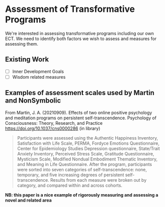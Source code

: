 # Assessment of Transformative Programs

We're interested in assessing transformative programs including our own ECT. We need to identify both factors we wish to assess and measures for assessing them.

## Existing Work

- [ ] Inner Development Goals
- [ ] Wisdom related measures

## Examples of assessment scales used by Martin and NonSymbolic

From Martin, J. A. (20210909). Effects of two online positive psychology and meditation programs on persistent self-transcendence. Psychology of Consciousness: Theory, Research, and Practice https://doi.org/10.1037/cns0000286  (in library)

> Participants were assessed using the Authentic Happiness Inventory, Satisfaction with Life Scale, PERMA, Fordyce Emotions Questionnaire, Center for Epidemiology Studies Depression questionnaire, State/Trait Anxiety Inventory, Perceived Stress Scale, Gratitude Questionnaire, Mysticism Scale, Modified Nondual Embodiment Thematic Inventory, and Meaning in Life Questionnaire. After the program, participants were sorted into seven categories of self-transcendence: none, temporary, and five increasing degrees of persistent self-transcendence. Results from each measure were broken out by category, and compared within and across cohorts.

**NB: this paper is a nice example of rigorously measuring and assessing a novel and related area**